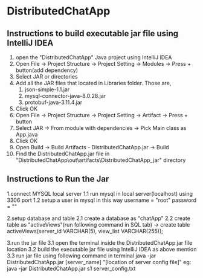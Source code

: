 # DistributedChatApp


## Instructions to build executable jar file using IntelliJ IDEA
1. open the "DistributedChatApp" Java project using IntelliJ IDEA
2. Open File -> Project Structure -> Project Setting -> Modules -> Press + button(add dependency)
3. Select JAR or directories
4. Add all the JAR files that located in Libraries folder. Those are,
   1. json-simple-1.1.jar
   2. mysql-connector-java-8.0.28.jar
   3. protobuf-java-3.11.4.jar
5. Click OK
6. Open File -> Project Structure -> Project Setting -> Artifact -> Press + button
7. Select JAR -> From module with dependencies -> Pick Main class as  App.java
8. Click OK
9. Open Build -> Build Artifacts - DistributedChatApp.jar -> Build
10. Find the DistributedChatApp.jar file in "DistributedChatApp\out\artifacts\DistributedChatApp_jar" directory


## Instructions to Run the Jar
1.connect MYSQL local server
   1.1 run mysql in local server(localhost) using 3306 port
   1.2 setup a user in mysql in this way
        username = "root"
        password = ""

2.setup database and table
   2.1 create a database as "chatApp"
   2.2 create table as "activeViews"(run following command in SQL tab) ->
        create table activeViews(server_id VARCHAR(5), view_list VARCHAR(255));

3.run the jar file
   3.1 open the terminal inside the DistributedChatApp.jar file location
   3.2 build the executable jar file using IntelliJ IDEA as above mention
   3.3 run jar file using following command in terminal
        java -jar DistributedChatApp.jar [server_name] "[location of server config file]"
        eg: java -jar DistributedChatApp.jar s1 server_config.txt